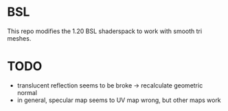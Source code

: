 # BSL

This repo modifies the 1.20 BSL shaderspack to work with smooth tri meshes.

# TODO
- translucent reflection seems to be broke -> recalculate geometric normal
- in general, specular map seems to UV map wrong, but other maps work
